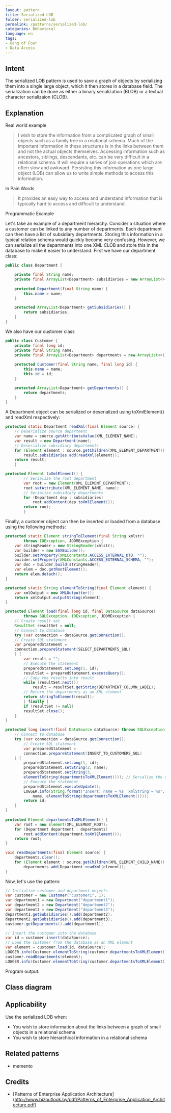 ```yaml
--- 
layout: pattern
title: Serialized LOB
folder: serialized-lob
permalink: /patterns/serialized-lob/
categories: Behavioral
language: en
tags:
- Gang of Four
- Data Access
---
```


## Intent
The serialized LOB pattern is used to save a graph of objects by serializing them into a 
single large object, which it then stores in a database field. The serialization can be 
done as either a binary serialization (BLOB) or a textual character serializaion (CLOB).

## Explanation

Real world example

> I wish to store the information from a complicated graph of small objects such as a family tree
> in a relational schema. Much of the important information in these structures is in the links 
> between them and not the actual objects themselves. Accessing information such as ancestors, 
> siblings, descendants, etc. can be very difficult in a relational schema. It will require a 
> series of join operations which are often slow and awkward. Persisting this information as one large
> object (LOB) can allow us to write simple methods to access this information. 

In Pain Words

> It provides an easy way to access and understand information that is typically hard to access and difficult to 
> understand.

Programmatic Example

Let's take an example of a department hierarchy. Consider a situation where a customer can be linked to 
any number of departments. Each department can then have a list of subsidiary departments. Storing this
information in a typical relation schema would quickly become very confusing. However, we can serialize 
all the departments into one XML CLOB and store this in the database to make it easier to understand. 
First we have our department class:

```java
public class Department {

    private final String name;
    private final ArrayList<Department> subsidiaries = new ArrayList<>();
    
    protected Department(final String name) {
        this.name = name;
    }

    protected ArrayList<Department> getSubsidiaries() {
        return subsidiaries;
    }
}
```

We also have our customer class

```java
public class Customer {
    private final long id;
    private final String name;
    private final ArrayList<Department> departments = new ArrayList<>();
    
    protected Customer(final String name, final long id) {
        this.name = name;
        this.id = id;
    }

    protected ArrayList<Department> getDepartments() {
        return departments;
    }
}
```

A Department object can be serialized or deserialized using toXmlElement() and readXml respectively:

```java
protected static Department readXml(final Element source) {
    // Deserialize source department
    var name = source.getAttributeValue(XML_ELEMENT_NAME);
    var result = new Department(name);
    // Deserialize subsidiary departments
    for (Element element : source.getChildren(XML_ELEMENT_DEPARTMENT))
        result.subsidiaries.add(readXml(element));
    return result;
    }

protected Element toXmlElement() {
        // Serialize the root department
        var root = new Element(XML_ELEMENT_DEPARTMENT);
        root.setAttribute(XML_ELEMENT_NAME, name);
        // Serialize subsidiary departments
        for (Department dep : subsidiaries)
            root.addContent(dep.toXmlElement());
        return root;
        }
```

Finally, a customer object can then be inserted or loaded from a database using the following methods:

```java
protected static Element stringToElement(final String xmlstr)
        throws IOException, JDOMException {
    var stringReader = new StringReader(xmlstr);
    var builder = new SAXBuilder();
    builder.setProperty(XMLConstants.ACCESS_EXTERNAL_DTD, "");
    builder.setProperty(XMLConstants.ACCESS_EXTERNAL_SCHEMA, "");
    var doc = builder.build(stringReader);
    var elem = doc.getRootElement();
    return elem.detach();
}

protected static String elementToString(final Element element) {
    var xmlOutput = new XMLOutputter();
    return xmlOutput.outputString(element);
}

protected Element load(final long id, final DataSource dataSource)
        throws SQLException, IOException, JDOMException {
    // Create result set
    ResultSet resultSet = null;
    // Connect to database
    try (var connection = dataSource.getConnection();
    // Create SQL statement
    var preparedStatement =
    connection.prepareStatement(SELECT_DEPARTMENTS_SQL)
    ) {
        var result = "";
        // Execute the statement
        preparedStatement.setLong(1, id);
        resultSet = preparedStatement.executeQuery();
        // Copy the results into result
        while (resultSet.next())
            result = resultSet.getString(DEPARTMENT_COLUMN_LABEL);
        // Return the departments as an XML element
        return stringToElement(result);
        } finally {
        if (resultSet != null)
        resultSet.close();
    }
}

protected long insert(final DataSource dataSource) throws SQLException {
    // Connect to database
    try (var connection = dataSource.getConnection();
        // Create SQL statement
        var preparedStatement =
        connection.prepareStatement(INSERT_TO_CUSTOMERS_SQL)
    ) {
        preparedStatement.setLong(1, id);
        preparedStatement.setString(2, name);
        preparedStatement.setString(3,
        elementToString(departmentsToXMLElement())); // Serialize the departments
        // Execute the statement
        preparedStatement.executeUpdate();
        LOGGER.info(String.format("Insert: name = %s  xmlString = %s",
            name, elementToString(departmentsToXMLElement())));
        return id;
    }
}
        
protected Element departmentsToXMLElement() {
    var root = new Element(XML_ELEMENT_ROOT);
    for (Department department : departments)
        root.addContent(department.toXmlElement());
    return root;
}

void readDepartments(final Element source) {
    departments.clear();
    for (Element element : source.getChildren(XML_ELEMENT_CHILD_NAME))
        departments.add(Department.readXml(element));
}
```
Now, let's use the pattern:

```java
// Initialize customer and department objects
var customer = new Customer("customer1", 1);
var department1 = new Department("department1");
var department2 = new Department("department2");
var department3 = new Department("department3");
department1.getSubsidiaries().add(department2);
department2.getSubsidiaries().add(department3);
customer.getDepartments().add(department1);

// Insert the customer into the database
var id = customer.insert(dataSource);
// Load the customer from the database as an XML element
var element = customer.load(id, dataSource);
LOGGER.info(Customer.elementToString(customer.departmentsToXMLElement()));
customer.readDepartments(element);
LOGGER.info(Customer.elementToString(customer.departmentsToXMLElement()));
```

Program output: 

## Class diagram

## Applicability

Use the serialized LOB when:

* You wish to store information about the links between a graph of small objects in a relational schema
* You wish to store hierarchical information in a relational schema

## Related patterns

* memento

## Credits

* [Patterns of Enterprise Application Architecture] (http://www.bizoutlook.by/pdf/Patterns_of_Enterprise_Application_Architecture.pdf)